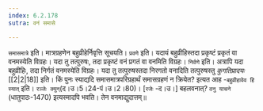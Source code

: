 ```yaml
---
index: 6.2.178
sutra: वनं समासे

---
```

   `समासमात्रे` इति। मात्रग्रहणेन बहुव्रीहेर्निवृत्ति सूचयति। `प्रवणे` इति। यदायं बहुव्रीहिस्तदा प्रकृष्टं प्रकृतं वा वनमस्येति विग्रहः। यदा तु तत्पुरुषः, तदा प्रकृष्टं वनं प्रगतं वा वनमिति विग्रहः। `निर्वणे` इति। अत्रापि यदा बहुव्रीहिः, तदा निर्गतं वनमस्येति विग्रहः। यदा तु तत्पुरुषस्तदा निरगतो वनादिति तत्पुरुषस्तु _कुगतिप्रादयः_ [[2|2|18]]  इति। किं पुनः स्याद्यदि समासमात्रपरिग्रहार्थं समासग्रहणं न क्रियेत? इत्यत आह -`बहुव्रीहावेव हि स्यात्` इति। `रञ्जेः क्युन्`(द।उ।5।24-पं।उ।2।80)। [`रजेः` -द।उ।] बहलवनात्? `वनु याचने` (धातुपाठः-1470) इत्यस्मादपि भवति। तेन वनमाद्युदात्तम्॥